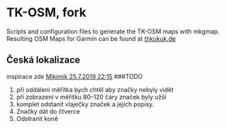 # TK-OSM, fork

Scripts and configuration files to generate the TK-OSM maps with mkgmap.
Resulting OSM Maps for Garmin can be found at [thkukuk.de](https://www.thkukuk.de/osm)

## Česká lokalizace
inspirace zde [Mikimik 25.7.2019 22:15](https://www.bike-forum.cz/forum/osm-pro-garmin-turisticke-znacky-a-cyklostezky#comment4498095)
###TODO
1. při oddálení měřítka bych chtěl aby značky nebyly vidět
1. při zobrazení v měřítku 80–120 čáry značek byly užší
1. komplet odstanit vlaječky značek a jejich popisy.
1. Značky dát do čtverce
1. Odstranit koně


